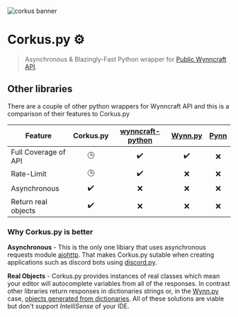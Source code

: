 ![corkus banner](https://i.imgur.com/Cg7Apc2.jpg)

# Corkus.py ⚙️

> Asynchronous & Blazingly-Fast Python wrapper for [Public Wynncraft API](https://docs.wynncraft.com).
 
## Other libraries

There are a couple of other python wrappers for Wynncraft API and this is a comparison of their features to Corkus.py

| Feature | **Corkus.py** | [wynncraft-python](l3) | [Wynn.py](l1) | [Pynn](l2) |
| -------------------- | :-: | :-: | :-: | :-: |
| Full Coverage of API | 🕒 | ✔️ | ✔️ | ❌ |
| Rate-Limit           | 🕒 | ✔️ | ❌ | ❌ |
| Asynchronous         | ✔️ | ❌ | ❌ | ❌ |
| Return real objects  | ✔️ | ❌ | ❌ | ❌ |

### Why Corkus.py is better
**Asynchronous** - This is the only one libiary that uses asynchronous requests module [aiohttp](https://docs.aiohttp.org/en/stable/). That makes Corkus.py sutable when creating applications such as discord bots using [discord.py](https://discordpy.readthedocs.io/).

**Real Objects** - Corkus.py provides instances of real classes which mean your editor will autocomplete variables from all of the responses. In contrast other libraries return responses in dictionaries strings or, in the [Wynn.py](l1) case, [objects generated from dictionaries](https://github.com/Zakru/wynn.py/blob/eb7b7872d8720e56f01c0baba0c1b8a243c62ec4/wynn/requests.py#L154-L183). All of these solutions are viable but don't support *IntelliSense* of your IDE.


[l1]: https://github.com/Zakru/wynn.py
[l2]: https://github.com/KashEight/Pynn
[l3]: https://github.com/martinkovacs/wynncraft-python
